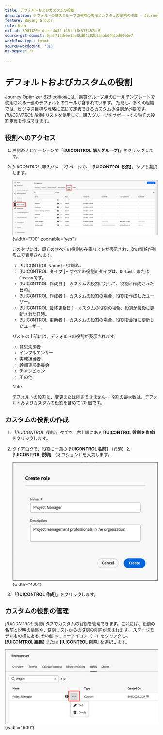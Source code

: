 ```yaml
---
title: デフォルトおよびカスタムの役割
description: デフォルトの購入グループの役割の表示とカスタムの役割の作成 – Journey Optimizer B2B editionで、ビジネスの役割の定義を編集、削除および設定します。
feature: Buying Groups
role: User
exl-id: 3981f26e-dcee-4d32-b15f-f8e315457bd6
source-git-commit: 0eaf713deee1ae8bd04c82b6aaab0443bd60e5e7
workflow-type: tm+mt
source-wordcount: '313'
ht-degree: 2%

---
```


# デフォルトおよびカスタムの役割

Journey Optimizer B2B editionには、購買グループ用のロールテンプレートで使用される一連のデフォルトのロールが含まれています。 ただし、多くの組織では、ビジネス目標や戦略に応じて定義できるカスタムの役割が必要です。 _[!UICONTROL 役割]_ リストを使用して、購入グループをサポートする独自の役割定義を作成できます。

## 役割へのアクセス

1. 左側のナビゲーションで「**[!UICONTROL 購入グループ]**」をクリックします。

1. _[!UICONTROL 購入グループ]_ ページで、「**[!UICONTROL 役割]**」タブを選択します。

   ![ 「役割」タブ ](./assets/roles-tab.png){width="700" zoomable="yes"}

   このタブには、既存のすべての役割の在庫リストが表示され、次の情報が列形式で表示されます。

   * [!UICONTROL Name] – 役割名。
   * [!UICONTROL &#x200B; タイプ &#x200B;] – すべての役割のタイプは、`Default` または `Custom` です。
   * [!UICONTROL &#x200B; 作成日 &#x200B;] - カスタムの役割に対して、役割が作成された日時。
   * [!UICONTROL &#x200B; 作成者 &#x200B;] - カスタムの役割の場合、役割を作成したユーザー。
   * [!UICONTROL &#x200B; 最終更新日 &#x200B;] - カスタムの役割の場合、役割が最後に更新された日時。
   * [!UICONTROL &#x200B; 更新者 &#x200B;] - カスタムの役割の場合、役割を最後に更新したユーザー。

   リストの上部には、デフォルトの役割が表示されます。

   * 意思決定者
   * インフルエンサー
   * 実務担当者
   * 幹部運営委員会
   * チャンピオン
   * その他

   >[!NOTE]
   >
   >デフォルトの役割は、変更または削除できません。 役割の最大数は、デフォルトおよびカスタムの役割を含めて 20 個です。

## カスタムの役割の作成

1. 「_[!UICONTROL 役割]_」タブで、右上隅にある **[!UICONTROL 役割を作成]** をクリックします。

1. ダイアログで、役割に一意の **[!UICONTROL 名前]** （必須）と **[!UICONTROL 説明]** （オプション）を入力します。

   ![ 役割を作成ダイアログ ](./assets/roles-create-dialog.png){width="400"}

1. 「**[!UICONTROL 作成]**」をクリックします。

## カスタムの役割の管理

_[!UICONTROL 役割]_ タブでカスタムの役割を管理できます。これには、役割の名前と説明の編集や、役割リストからの役割の削除が含まれます。 ステージモデル名の横にある _その他_ メニューアイコン（**...**）をクリックし、**[!UICONTROL 編集]** または **[!UICONTROL 削除]** を選択します。

![ カスタムの役割の編集または削除 ](./assets/roles-more-menu.png){width="600"}
